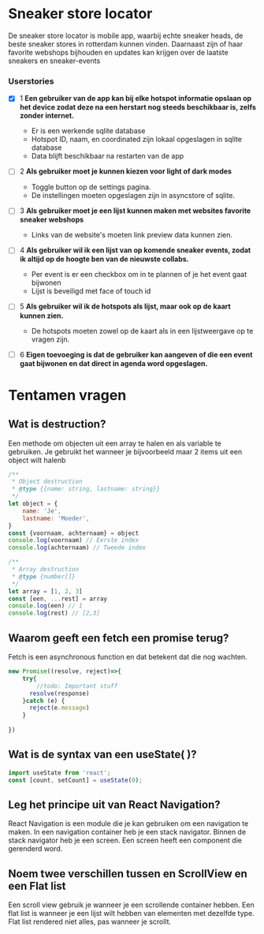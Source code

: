 # Sneaker store locator

De sneaker store locator is mobile app, waarbij echte sneaker heads, de beste sneaker stores in rotterdam kunnen vinden.
Daarnaast zijn of haar favorite webshops bijhouden en updates kan krijgen over de laatste sneakers en sneaker-events


### Userstories
- [x] 1 **Een gebruiker van de app kan bij elke hotspot informatie opslaan op het device zodat deze
na een herstart nog steeds beschikbaar is, zelfs zonder internet.**
  - Er is een werkende sqlite database
  - Hotspot ID, naam, en coordinated zijn lokaal opgeslagen in sqlite database
  - Data blijft beschikbaar na restarten van de app
 
- [ ] 2 **Als gebruiker moet je kunnen kiezen voor light of dark modes**
  - Toggle button op de settings pagina.
  - De instellingen moeten opgeslagen zijn in asyncstore of sqlite.


- [ ] 3 **Als gebruiker moet je een lijst kunnen maken met websites favorite sneaker webshops**
  - Links van de website's moeten link preview data kunnen zien.


- [ ] 4 **Als gebruiker wil ik een lijst van op komende sneaker events, zodat ik altijd op de hoogte ben van de nieuwste collabs.**
  - Per event is er een checkbox om in te plannen of je het event gaat bijwonen
  - Lijst is beveiligd met face of touch id


- [ ] 5 **Als gebruiker wil ik de hotspots als lijst, maar ook op de kaart kunnen zien.**
  - De hotspots moeten zowel op de kaart als in een lijstweergave op te vragen zijn.

- [ ] 6 **Eigen toevoeging is dat de gebruiker kan aangeven of die een event gaat bijwonen en dat direct in agenda word opgeslagen.**

# Tentamen vragen

## Wat is destruction?
Een methode om objecten uit een array te halen en als variable te gebruiken. 
Je gebruikt het wanneer je bijvoorbeeld maar 2 items uit een object wilt halenb

```js
/**
 * Object destruction
 * @type {{name: string, lastname: string}}
 */
let object = {
    name: 'Je',
    lastname: 'Moeder',
}
const {voornaam, achternaam} = object
console.log(voornaam) // Eerste index
console.log(achternaam) // Tweede index

/**
 * Array destruction
 * @type {number[]}
 */
let array = [1, 2, 3]
const [een, ...rest] = array
console.log(een) // 1
console.log(rest) // [2,3]

```

## Waarom geeft een fetch een promise terug?

Fetch is een asynchronous function en dat betekent dat die nog wachten. 

```js
new Promise((resolve, reject)=>{
    try{
        //todo: Important stuff
      resolve(response)
    }catch (e) {
      reject(e.message)
    }
    
})
```

## Wat is de syntax van een useState( )?
```js
import useState from 'react';
const [count, setCount] = useState(0);
```

## Leg het principe uit van React Navigation?

React Navigation is een module die je kan gebruiken om een navigation te maken.
In een navigation container heb je een stack navigator. Binnen de stack navigator heb je een screen.
Een screen heeft een component die gerenderd word.

## Noem twee verschillen tussen en ScrollView en een Flat list

Een scroll view gebruik je wanneer je een scrollende container hebben.
Een flat list is wanneer je een lijst wilt hebben van elementen met dezelfde type.
Flat list rendered niet alles, pas wanneer je scrollt.
